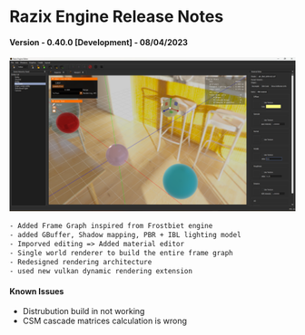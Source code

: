 # Razix Engine Release Notes

#### Version - 0.40.0 [Development] - 08/04/2023
![](./Branding/DemoImages/ReleaseNotes/Razix_Engine_PBR_Lighting_Demo_3.png)
    
    - Added Frame Graph inspired from Frostbiet engine
    - added GBuffer, Shadow mapping, PBR + IBL lighting model
    - Imporved editing => Added material editor
    - Single world renderer to build the entire frame graph
    - Redesigned rendering architecture
    - used new vulkan dynamic rendering extension

#### Known Issues
- Distrubution build in not working
- CSM cascade matrices calculation is wrong
